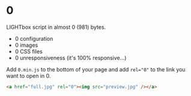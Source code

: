 0
=====

LIGHTbox script in almost 0 (981) bytes.

* 0 configuration
* 0 images
* 0 CSS files
* 0 unresponsiveness (it's 100% responsive...)

Add `0.min.js` to the bottom of your page and add `rel="0"` to the link you want to open in 0.

```html
<a href="full.jpg" rel="0"><img src="preview.jpg" /></a>
```